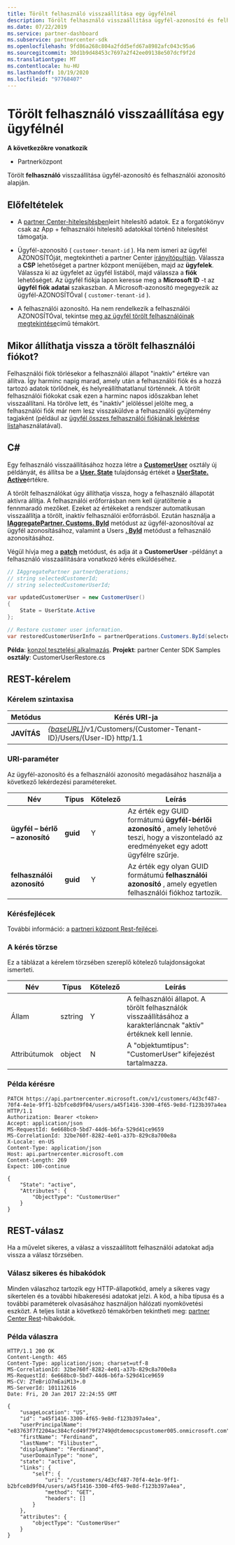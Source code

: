 ```yaml
---
title: Törölt felhasználó visszaállítása egy ügyfélnél
description: Törölt felhasználó visszaállítása ügyfél-azonosító és felhasználói azonosító alapján.
ms.date: 07/22/2019
ms.service: partner-dashboard
ms.subservice: partnercenter-sdk
ms.openlocfilehash: 9fd86a268c804a2fdd5efd67a8982afc043c95a6
ms.sourcegitcommit: 30d1b9d48453c7697a2f42ee09138e507dcf9f2d
ms.translationtype: MT
ms.contentlocale: hu-HU
ms.lasthandoff: 10/19/2020
ms.locfileid: "97768407"
---
```

# <a name="restore-a-deleted-user-for-a-customer"></a>Törölt felhasználó visszaállítása egy ügyfélnél

**A következőkre vonatkozik**

- Partnerközpont

Törölt **felhasználó** visszaállítása ügyfél-azonosító és felhasználói azonosító alapján.

## <a name="prerequisites"></a>Előfeltételek

- A [partner Center-hitelesítésben](partner-center-authentication.md)leírt hitelesítő adatok. Ez a forgatókönyv csak az App + felhasználói hitelesítő adatokkal történő hitelesítést támogatja.

- Ügyfél-azonosító ( `customer-tenant-id` ). Ha nem ismeri az ügyfél AZONOSÍTÓját, megtekintheti a partner Center [irányítópultján](https://partner.microsoft.com/dashboard). Válassza a **CSP** lehetőséget a partner központ menüjében, majd az **ügyfelek**. Válassza ki az ügyfelet az ügyfél listából, majd válassza a **fiók** lehetőséget. Az ügyfél fiókja lapon keresse meg a **Microsoft ID** -t az **ügyfél fiók adatai** szakaszban. A Microsoft-azonosító megegyezik az ügyfél-AZONOSÍTÓval ( `customer-tenant-id` ).

- A felhasználói azonosító. Ha nem rendelkezik a felhasználói AZONOSÍTÓval, tekintse [meg az ügyfél törölt felhasználóinak megtekintése](view-a-deleted-user.md)című témakört.

## <a name="when-can-you-restore-a-deleted-user-account"></a>Mikor állíthatja vissza a törölt felhasználói fiókot?

Felhasználói fiók törlésekor a felhasználói állapot "inaktív" értékre van állítva. Így harminc napig marad, amely után a felhasználói fiók és a hozzá tartozó adatok törlődnek, és helyreállíthatatlanul történnek. A törölt felhasználói fiókokat csak ezen a harminc napos időszakban lehet visszaállítani. Ha törölve lett, és "inaktív" jelöléssel jelölte meg, a felhasználói fiók már nem lesz visszaküldve a felhasználói gyűjtemény tagjaként (például az [ügyfél összes felhasználói fiókjának lekérése lista](get-a-list-of-all-user-accounts-for-a-customer.md)használatával).

## <a name="c"></a>C\#

Egy felhasználó visszaállításához hozza létre a [**CustomerUser**](/dotnet/api/microsoft.store.partnercenter.models.users.customeruser) osztály új példányát, és állítsa be a [**User. State**](/dotnet/api/microsoft.store.partnercenter.models.users.user.state) tulajdonság értékét a [**UserState. Active**](/dotnet/api/microsoft.store.partnercenter.models.users.userstate)értékre.

A törölt felhasználókat úgy állíthatja vissza, hogy a felhasználó állapotát aktívra állítja. A felhasználói erőforrásban nem kell újratöltenie a fennmaradó mezőket. Ezeket az értékeket a rendszer automatikusan visszaállítja a törölt, inaktív felhasználói erőforrásból. Ezután használja a [**IAggregatePartner. Customs. ById**](/dotnet/api/microsoft.store.partnercenter.customers.icustomercollection.byid) metódust az ügyfél-azonosítóval az ügyfél azonosításához, valamint a Users [**. ById**](/dotnet/api/microsoft.store.partnercenter.customerusers.icustomerusercollection.byid) metódust a felhasználó azonosításához.

Végül hívja meg a [**patch**](/dotnet/api/microsoft.store.partnercenter.customerusers.icustomeruser.patch) metódust, és adja át a **CustomerUser** -példányt a felhasználó visszaállítására vonatkozó kérés elküldéséhez.

``` csharp
// IAggregatePartner partnerOperations;
// string selectedCustomerId;
// string selectedCustomerUserId;

var updatedCustomerUser = new CustomerUser()
{
    State = UserState.Active
};

// Restore customer user information.
var restoredCustomerUserInfo = partnerOperations.Customers.ById(selectedCustomerId).Users.ById(selectedCustomerUserId).Patch(updatedCustomerUser);
```

**Példa**: [konzol tesztelési alkalmazás](console-test-app.md). **Projekt**: partner Center SDK Samples **osztály**: CustomerUserRestore.cs

## <a name="rest-request"></a>REST-kérelem

### <a name="request-syntax"></a>Kérelem szintaxisa

| Metódus    | Kérés URI-ja                                                                                            |
|-----------|--------------------------------------------------------------------------------------------------------|
| **JAVÍTÁS** | [*{baseURL}*](partner-center-rest-urls.md)/v1/Customers/{Customer-Tenant-ID}/Users/{User-ID} http/1.1 |

### <a name="uri-parameter"></a>URI-paraméter

Az ügyfél-azonosító és a felhasználói azonosító megadásához használja a következő lekérdezési paramétereket.

| Név                   | Típus     | Kötelező | Leírás                                                                                                              |
|------------------------|----------|----------|--------------------------------------------------------------------------------------------------------------------------|
| **ügyfél – bérlő – azonosító** | **guid** | Y        | Az érték egy GUID formátumú **ügyfél-bérlői azonosító** , amely lehetővé teszi, hogy a viszonteladó az eredményeket egy adott ügyfélre szűrje. |
| **felhasználói azonosító**            | **guid** | Y        | Az érték egy olyan GUID formátumú **felhasználói azonosító** , amely egyetlen felhasználói fiókhoz tartozik.                                         |

### <a name="request-headers"></a>Kérésfejlécek

További információ: a [partneri központ Rest-fejlécei](headers.md).

### <a name="request-body"></a>A kérés törzse

Ez a táblázat a kérelem törzsében szereplő kötelező tulajdonságokat ismerteti.

| Név       | Típus   | Kötelező | Leírás                                                            |
|------------|--------|----------|------------------------------------------------------------------------|
| Állam      | sztring | Y        | A felhasználói állapot. A törölt felhasználók visszaállításához a karakterláncnak "aktív" értéknek kell lennie. |
| Attribútumok | object | N        | A "objektumtípus": "CustomerUser" kifejezést tartalmazza.                                 |

### <a name="request-example"></a>Példa kérésre

```http
PATCH https://api.partnercenter.microsoft.com/v1/customers/4d3cf487-70f4-4e1e-9ff1-b2bfce8d9f04/users/a45f1416-3300-4f65-9e8d-f123b397a4ea HTTP/1.1
Authorization: Bearer <token>
Accept: application/json
MS-RequestId: 6e668bc0-5bd7-44d6-b6fa-529d41ce9659
MS-CorrelationId: 32be760f-8282-4e01-a37b-829c8a700e8a
X-Locale: en-US
Content-Type: application/json
Host: api.partnercenter.microsoft.com
Content-Length: 269
Expect: 100-continue

{
    "State": "active",
    "Attributes": {
        "ObjectType": "CustomerUser"
    }
}
```

## <a name="rest-response"></a>REST-válasz

Ha a művelet sikeres, a válasz a visszaállított felhasználói adatokat adja vissza a válasz törzsében.

### <a name="response-success-and-error-codes"></a>Válasz sikeres és hibakódok

Minden válaszhoz tartozik egy HTTP-állapotkód, amely a sikeres vagy sikertelen és a további hibakeresési adatokat jelzi. A kód, a hiba típusa és a további paraméterek olvasásához használjon hálózati nyomkövetési eszközt. A teljes listát a következő témakörben tekintheti meg: [partner Center Rest](error-codes.md)-hibakódok.

### <a name="response-example"></a>Példa válaszra

```http
HTTP/1.1 200 OK
Content-Length: 465
Content-Type: application/json; charset=utf-8
MS-CorrelationId: 32be760f-8282-4e01-a37b-829c8a700e8a
MS-RequestId: 6e668bc0-5bd7-44d6-b6fa-529d41ce9659
MS-CV: ZTeBriO7mEaiM13+.0
MS-ServerId: 101112616
Date: Fri, 20 Jan 2017 22:24:55 GMT

{
    "usageLocation": "US",
    "id": "a45f1416-3300-4f65-9e8d-f123b397a4ea",
    "userPrincipalName": "e83763f7f2204ac384cfcd49f79f2749@dtdemocspcustomer005.onmicrosoft.com",
    "firstName": "Ferdinand",
    "lastName": "Filibuster",
    "displayName": "Ferdinand",
    "userDomainType": "none",
    "state": "active",
    "links": {
        "self": {
            "uri": "/customers/4d3cf487-70f4-4e1e-9ff1-b2bfce8d9f04/users/a45f1416-3300-4f65-9e8d-f123b397a4ea",
            "method": "GET",
            "headers": []
        }
    },
    "attributes": {
        "objectType": "CustomerUser"
    }
}
```
